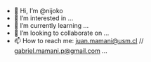 - 👋 Hi, I’m @nijoko
- 👀 I’m interested in ...
- 🌱 I’m currently learning ...
- 💞️ I’m looking to collaborate on ...
- 📫 How to reach me: juan.mamani@usm.cl // gabriel.mamani.p@gmail.com ...

<!---
nijoko/nijoko is a ✨ special ✨ repository because its `README.md` (this file) appears on your GitHub profile.
You can click the Preview link to take a look at your changes.
--->
